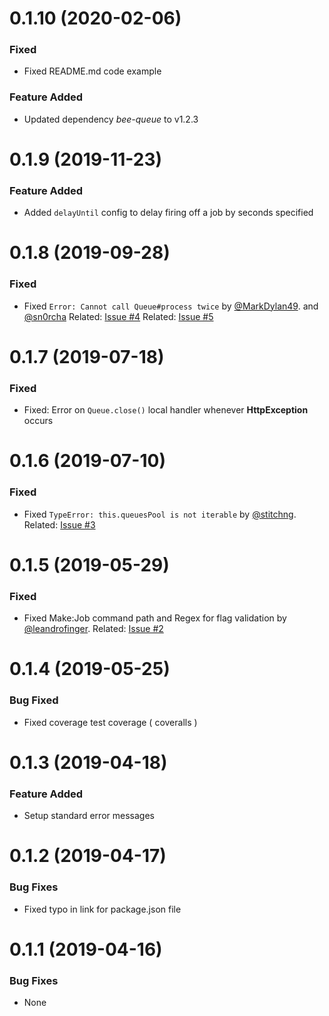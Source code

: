 <a name="0.1.10"></a>
# 0.1.10 (2020-02-06)

### Fixed
- Fixed README.md code example

### Feature Added
- Updated dependency *bee-queue* to v1.2.3

<a name="0.1.9"></a>
# 0.1.9 (2019-11-23)

### Feature Added
- Added `delayUntil` config to delay firing off a job by seconds specified

<a name="0.1.8"></a>
# 0.1.8 (2019-09-28)

### Fixed
- Fixed `Error: Cannot call Queue#process twice` by [@MarkDylan49](https://github.com/MarkDylan49). and [@sn0rcha](https://github.com/sn0rcha) 
Related: [Issue #4](https://github.com/stitchng/adonis-queue/issues/4)
Related: [Issue #5](https://github.com/stitchng/adonis-queue/issues/5)

<a name="0.1.7"></a>
# 0.1.7 (2019-07-18)

### Fixed
- Fixed: Error on `Queue.close()` local handler whenever **HttpException** occurs

<a name="0.1.6"></a>
# 0.1.6 (2019-07-10)

### Fixed
- Fixed `TypeError: this.queuesPool is not iterable` by [@stitchng](https://github.com/stitchng). Related: [Issue #3](https://github.com/stitchng/adonis-queue/issues/3)

<a name="0.1.5"></a>
# 0.1.5 (2019-05-29)

### Fixed
- Fixed Make:Job command path and Regex for flag validation by [@leandrofinger](https://github.com/leandrofinger). 
Related: [Issue #2](https://github.com/stitchng/adonis-queue/issues/2)

<a name="0.1.4"></a>
# 0.1.4 (2019-05-25)

### Bug Fixed
- Fixed coverage test coverage ( coveralls )

<a name="0.1.3"></a>
# 0.1.3 (2019-04-18)

### Feature Added
- Setup standard error messages

<a name="0.1.2"></a>
# 0.1.2 (2019-04-17)

### Bug Fixes
- Fixed typo in link for package.json file

<a name="0.1.1"></a>
# 0.1.1 (2019-04-16)

### Bug Fixes
- None
